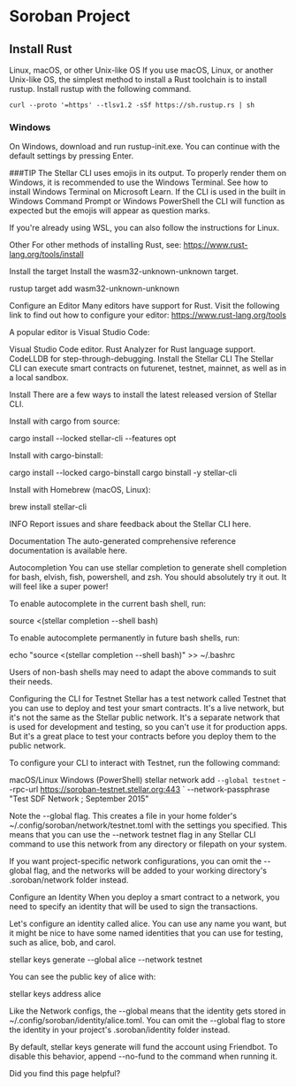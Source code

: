# Soroban Project

## Install Rust
Linux, macOS, or other Unix-like OS
If you use macOS, Linux, or another Unix-like OS, the simplest method to install a Rust toolchain is to install rustup. Install rustup with the following command.

`curl --proto '=https' --tlsv1.2 -sSf https://sh.rustup.rs | sh`

### Windows
On Windows, download and run rustup-init.exe. You can continue with the default settings by pressing Enter.

###TIP
The Stellar CLI uses emojis in its output. To properly render them on Windows, it is recommended to use the Windows Terminal. See how to install Windows Terminal on Microsoft Learn. If the CLI is used in the built in Windows Command Prompt or Windows PowerShell the CLI will function as expected but the emojis will appear as question marks.

If you're already using WSL, you can also follow the instructions for Linux.

Other
For other methods of installing Rust, see: https://www.rust-lang.org/tools/install

Install the target
Install the wasm32-unknown-unknown target.

rustup target add wasm32-unknown-unknown

Configure an Editor
Many editors have support for Rust. Visit the following link to find out how to configure your editor: https://www.rust-lang.org/tools

A popular editor is Visual Studio Code:

Visual Studio Code editor.
Rust Analyzer for Rust language support.
CodeLLDB for step-through-debugging.
Install the Stellar CLI
The Stellar CLI can execute smart contracts on futurenet, testnet, mainnet, as well as in a local sandbox.

Install
There are a few ways to install the latest released version of Stellar CLI.

Install with cargo from source:

cargo install --locked stellar-cli --features opt

Install with cargo-binstall:

cargo install --locked cargo-binstall
cargo binstall -y stellar-cli

Install with Homebrew (macOS, Linux):

brew install stellar-cli

INFO
Report issues and share feedback about the Stellar CLI here.

Documentation
The auto-generated comprehensive reference documentation is available here.

Autocompletion
You can use stellar completion to generate shell completion for bash, elvish, fish, powershell, and zsh. You should absolutely try it out. It will feel like a super power!

To enable autocomplete in the current bash shell, run:

source <(stellar completion --shell bash)

To enable autocomplete permanently in future bash shells, run:

echo "source <(stellar completion --shell bash)" >> ~/.bashrc

Users of non-bash shells may need to adapt the above commands to suit their needs.

Configuring the CLI for Testnet
Stellar has a test network called Testnet that you can use to deploy and test your smart contracts. It's a live network, but it's not the same as the Stellar public network. It's a separate network that is used for development and testing, so you can't use it for production apps. But it's a great place to test your contracts before you deploy them to the public network.

To configure your CLI to interact with Testnet, run the following command:

macOS/Linux
Windows (PowerShell)
stellar network add `
  --global testnet `
  --rpc-url https://soroban-testnet.stellar.org:443 `
  --network-passphrase "Test SDF Network ; September 2015"

Note the --global flag. This creates a file in your home folder's ~/.config/soroban/network/testnet.toml with the settings you specified. This means that you can use the --network testnet flag in any Stellar CLI command to use this network from any directory or filepath on your system.

If you want project-specific network configurations, you can omit the --global flag, and the networks will be added to your working directory's .soroban/network folder instead.

Configure an Identity
When you deploy a smart contract to a network, you need to specify an identity that will be used to sign the transactions.

Let's configure an identity called alice. You can use any name you want, but it might be nice to have some named identities that you can use for testing, such as alice, bob, and carol.

stellar keys generate --global alice --network testnet

You can see the public key of alice with:

stellar keys address alice

Like the Network configs, the --global means that the identity gets stored in ~/.config/soroban/identity/alice.toml. You can omit the --global flag to store the identity in your project's .soroban/identity folder instead.

By default, stellar keys generate will fund the account using Friendbot. To disable this behavior, append --no-fund to the command when running it.

Did you find this page helpful?
